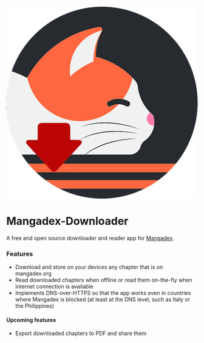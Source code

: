 ![App icon](https://github.com/michelelorusso05/Mangadex-Downloader/blob/main/Icon.png)
# Mangadex-Downloader
A free and open source downloader and reader app for [Mangadex](mangadex.org). 

### Features
- Download and store on your devices any chapter that is on mangadex.org
- Read downloaded chapters when offline or read them on-the-fly when internet connection is available
- Implements DNS-over-HTTPS so that the app works even in countries where Mangadex is blocked (at least at the DNS level, such as Italy or the Philippines)

#### Upcoming features
- Export downloaded chapters to PDF and share them

